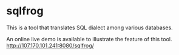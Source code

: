 # sqlfrog
This is a tool that translates SQL dialect among various databases.

An online live demo is available to illustrate the feature of this tool.
http://107.170.101.241:8080/sqlfrog/


